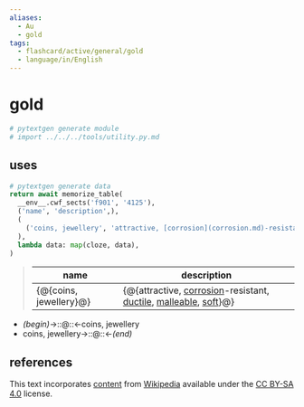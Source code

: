 ```yaml
---
aliases:
  - Au
  - gold
tags:
  - flashcard/active/general/gold
  - language/in/English
---
```


# gold

```Python
# pytextgen generate module
# import ../../../tools/utility.py.md
```

## uses

```Python
# pytextgen generate data
return await memorize_table(
  __env__.cwf_sects('f901', '4125'),
  ('name', 'description',),
  (
    ('coins, jewellery', 'attractive, [corrosion](corrosion.md)-resistant, [ductile](ductility.md), [malleable](malleability.md), [soft](hardness.md)',),
  ),
  lambda data: map(cloze, data),
)
```

<!--pytextgen generate section="f901"--><!-- The following content is generated at 2023-03-21T16:20:25.333865+08:00. Any edits will be overridden! -->

> | name | description |
> |-|-|
> | {@{coins, jewellery}@} | {@{attractive, [corrosion](corrosion.md)-resistant, [ductile](ductility.md), [malleable](malleability.md), [soft](hardness.md)}@} |

<!--/pytextgen-->

<!--pytextgen generate section="4125"--><!-- The following content is generated at 2024-01-04T20:17:51.726621+08:00. Any edits will be overridden! -->

- _(begin)_→::@::←coins, jewellery
- coins, jewellery→::@::←_(end)_

<!--/pytextgen-->

## references

This text incorporates [content](https://en.wikipedia.org/wiki/gold) from [Wikipedia](Wikipedia.md) available under the [CC BY-SA 4.0](https://creativecommons.org/licenses/by-sa/4.0/) license.

